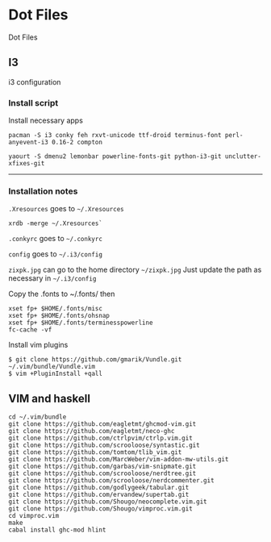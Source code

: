 # Dot Files
Dot Files

## I3
i3 configuration
### Install script

Install necessary apps

```
pacman -S i3 conky feh rxvt-unicode ttf-droid terminus-font perl-anyevent-i3 0.16-2 compton
```

```
yaourt -S dmenu2 lemonbar powerline-fonts-git python-i3-git unclutter-xfixes-git
```

---


### Installation notes

`.Xresources` goes to `~/.Xresources`
```
xrdb -merge ~/.Xresources`
```

`.conkyrc` goes to `~/.conkyrc`

`config` goes to `~/.i3/config`

`zixpk.jpg` can go to the home directory `~/zixpk.jpg`
Just update the path as necessary in `~/.i3/config`


Copy the .fonts to ~/.fonts/
then 
```
xset fp+ $HOME/.fonts/misc
xset fp+ $HOME/.fonts/ohsnap
xset fp+ $HOME/.fonts/terminesspowerline
fc-cache -vf
```

Install vim plugins
```
$ git clone https://github.com/gmarik/Vundle.git ~/.vim/bundle/Vundle.vim
$ vim +PluginInstall +qall
```

## VIM and haskell
```
cd ~/.vim/bundle
git clone https://github.com/eagletmt/ghcmod-vim.git
git clone https://github.com/eagletmt/neco-ghc
git clone https://github.com/ctrlpvim/ctrlp.vim.git
git clone https://github.com/scrooloose/syntastic.git
git clone https://github.com/tomtom/tlib_vim.git
git clone https://github.com/MarcWeber/vim-addon-mw-utils.git
git clone https://github.com/garbas/vim-snipmate.git
git clone https://github.com/scrooloose/nerdtree.git
git clone https://github.com/scrooloose/nerdcommenter.git
git clone https://github.com/godlygeek/tabular.git
git clone https://github.com/ervandew/supertab.git
git clone https://github.com/Shougo/neocomplete.vim.git
git clone https://github.com/Shougo/vimproc.vim.git
cd vimproc.vim
make
cabal install ghc-mod hlint
```
